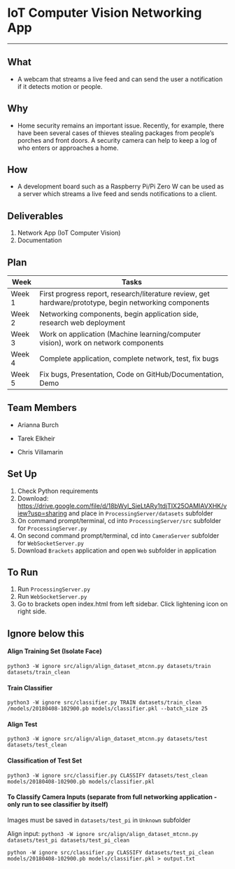 # IoT Computer Vision Networking App
---

## What
- A webcam that streams a live feed and can send the user a notification if it detects motion or people.

## Why
- Home security remains an important issue. Recently, for example, there have been several cases of thieves stealing packages from people’s porches and front doors. A security camera can help to keep a log of who enters or approaches a home.

## How
- A development board such as a Raspberry Pi/Pi Zero W can be used as a server which streams a live feed and sends notifications to a client.

## Deliverables
1. Network App (IoT Computer Vision)
2. Documentation


## Plan
| **Week** | **Tasks** |
| ----------- | ----------- |
| Week 1 | First progress report, research/literature review, get hardware/prototype, begin networking components |
| Week 2 | Networking components, begin application side, research web deployment |
| Week 3 | Work on application (Machine learning/computer vision), work on network components |
| Week 4 | Complete application, complete network, test, fix bugs |
| Week 5 | Fix bugs, Presentation, Code on GitHub/Documentation, Demo |

## Team Members
- Arianna Burch

- Tarek Elkheir

- Chris Villamarin



## Set Up
1. Check Python requirements
2. Download: https://drive.google.com/file/d/18bWyl_SieLtARy1tdjTIX25OAMIAVXHK/view?usp=sharing and place in `ProcessingServer/datasets` subfolder
3. On command prompt/terminal, cd into `ProcessingServer/src` subfolder for `ProcessingServer.py`
4. On second command prompt/terminal, cd into `CameraServer` subfolder for  `WebSocketServer.py`
5. Download `Brackets` application and open `Web` subfolder in application

## To Run
1. Run `ProcessingServer.py`
2. Run `WebSocketServer.py`
3. Go to brackets open index.html from left sidebar. Click lightening icon on right side.



## Ignore below this

#### Align Training Set (Isolate Face)
`python3 -W ignore src/align/align_dataset_mtcnn.py datasets/train datasets/train_clean`

#### Train Classifier
`python3 -W ignore src/classifier.py TRAIN datasets/train_clean /models/20180408-102900.pb models/classifier.pkl --batch_size 25`

#### Align Test
`python3 -W ignore src/align/align_dataset_mtcnn.py datasets/test datasets/test_clean`

#### Classification of Test Set
`python3 -W ignore src/classifier.py CLASSIFY datasets/test_clean models/20180408-102900.pb models/classifier.pkl`

#### To Classify Camera Inputs (separate from full networking application - only run to see classifier by itself)
Images must be saved in `datasets/test_pi` in `Unknown` subfolder

Align input: `python3 -W ignore src/align/align_dataset_mtcnn.py datasets/test_pi datasets/test_pi_clean`

`python -W ignore src/classifier.py CLASSIFY datasets/test_pi_clean models/20180408-102900.pb models/classifier.pkl > output.txt`

